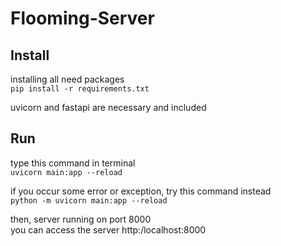 # Flooming-Server

## Install
installing all need packages <br>
```pip install -r requirements.txt```

uvicorn and fastapi are necessary and included

## Run
type this command in terminal <br>
```uvicorn main:app --reload```

if you occur some error or exception, try this command instead <br>
```python -m uvicorn main:app --reload```

then, server running on port 8000 <br>
you can access the server http:/localhost:8000